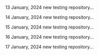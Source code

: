 13 January, 2024
new testing repository...

14 January, 2024
new testing repository...

15 January, 2024
new testing repository...

16 January, 2024
new testing repository...

17 January, 2024
new testing repository...